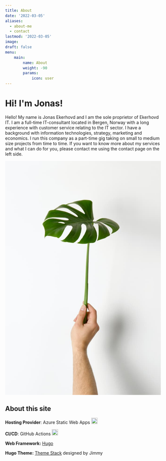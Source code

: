 ```yaml
---
title: About
date: '2022-03-05'
aliases:
  - about-me
  - contact
lastmod: '2022-03-05'
image:
draft: false
menu: 
    main:
        name: About
        weight: -90
        params:
            icon: user
---
```


# Hi! I'm Jonas!

Hello! My name is Jonas Ekerhovd and I am the sole proprietor of Ekerhovd IT. 
I am a full-time IT-consultant located in Bergen, Norway with a long experience with customer service relating to the IT sector. I have a background with information technologies, strategy, marketing and economics. I run this company as a part-time gig taking on small to medium size projects from time to time. If you want to know more about my services and what I can do for you, please contact me using the contact page on the left side.

![Photo by Florian Klauer on Unsplash](monstera.jpg)  



## About this site
**Hosting Provider**: Azure Static Web Apps 
<img src="https://res.cloudinary.com/practicaldev/image/fetch/s--KZm0uns2--/c_limit%2Cf_auto%2Cfl_progressive%2Cq_auto%2Cw_880/https://jhandcdn.blob.core.windows.net/blob/static-web-apps.png" width="20" height="20">

**CI/CD**: GitHub Actions <img src="https://github.githubassets.com/images/modules/site/features/actions-icon-actions.svg" width="20" height="20"> 

**Web Framework:** [Hugo](https://gohugo.io/)

**Hugo Theme:** [Theme Stack](https://github.com/CaiJimmy/hugo-theme-stack) designed by Jimmy